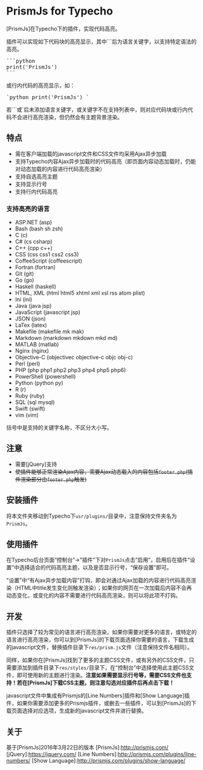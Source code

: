 # PrismJs for Typecho
[PrismJs]在Typecho下的插件，实现代码高亮。

插件可以实现如下代码块的高亮显示，其中\`\`\`后为语言关键字，以支持特定语法的高亮。

<pre>
```python
print('PrismJs')
```
</pre>

或行内代码的高亮显示，如：

<pre>
`python print('PrismJs') `
</pre>

若\`\`\`或\`后未添加语言关键字，或关键字不在支持列表中，则对应代码块或行内代码不会进行高亮渲染，但仍然会有主题背景渲染。

## 特点
- 需在客户端加载的javascript文件和CSS文件均采用Ajax异步加载
- 支持Typecho内容Ajax异步加载时的代码高亮（即页面内容动态加载时，仍能对动态加载的内容进行代码高亮渲染）
- 支持自选高亮主题
- 支持显示行号
- 支持行内代码高亮

### 支持高亮的语言
- ASP.NET (asp)
- Bash (bash sh zsh)
- C (c)
- C# (cs csharp)
- C++ (cpp c++)
- CSS (css css1 css2 css3)
- CoffeeScript (coffeescript)
- Fortran (fortran)
- Git (git)
- Go (go)
- Haskell (haskell)
- HTML, XML (html html5 xhtml xml xsl rss atom plist)
- Ini (ini)
- Java (java jsp)
- JavaScript (javascript jsp)
- JSON (json)
- LaTex (latex)
- Makefile (makefile mk mak)
- Markdown (markdown mkdown mkd md)
- MATLAB (matlab)
- Nginx (nginx)
- Objective-C (objectivec objective-c objc obj-c)
- Perl (perl)
- PHP (php php1 php2 php3 php4 php5 php6)
- PowerShell (powershell)
- Python (python py)
- R (r)
- Ruby (ruby)
- SQL (sql mysql)
- Swift (swift)
- vim (vim)

括号中是支持的关键字名称，不区分大小写。

## 注意
- 需要[jQuery]支持
- ~~使插件能够正常渲染Ajax内容，需要Ajax动态载入的内容包括`footer.php`(插件渲染部分由`footer.php`触发)~~

## 安装插件
将本文件夹移动到Typecho下`usr/plugins/`目录中，注意保持文件夹名为`PrismJs`。

## 使用插件
在Typecho后台页面“控制台”->"插件"下对`PrismJs`点击”启用”，启用后在插件“设置”中选择适合的代码高亮主题，以及是否显示行号，“保存设置”即可。

"设置"中“有Ajax异步加载内容”打钩，即会对通过Ajax加载的内容进行代码高亮渲染（HTML中title发生变化则触发渲染）；如果你的网页在一次加载后内容不会再动态变化，或变化的内容不需要进行代码高亮渲染，则可以将此项不打钩。

## 开发
插件只选择了较为常见的语言进行高亮渲染，如果你需要对更多的语言，或特定的语言进行高亮渲染，你可以到[PrismJs]的下载页面选择你需要的语言，下载生成的javascript文件，替换插件目录下`res/prism.js`文件（注意保持文件名相同）。

同样，如果你在[PrismJs]找到了更多的主题CSS文件，或有另外的CSS文件，只需要添加到插件目录下`res/styles/`目录下，在“控制台”中选择使用此主题CSS文件，即可使用新的主题进行渲染。**注意如果需要显示行号等，需要CSS文件也支持！若在[PrismJs]下载CSS主题，则注意勾选对应插件后再点击下载！**

javascript文件中集成有Prismjs的[Line Numbers]插件和[Show Language]插件，如果你需要添加更多的Prismjs插件，或删去一些插件，可以到[PrismJs]的下载页面选择对应选项，生成新的javascript文件并进行替换。

## 关于
基于[PrismJs]2016年3月22日的版本
[PrismJs]:http://prismjs.com/
[jQuery]:https://jquery.com/
[Line Numbers]:http://prismjs.com/plugins/line-numbers/
[Show Language]:http://prismjs.com/plugins/show-language/
